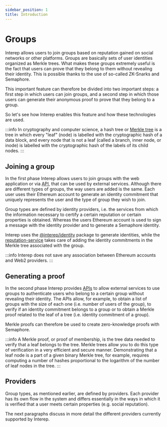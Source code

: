 ```yaml
---
sidebar_position: 1
title: Introduction
---
```


# Groups

Interep allows users to join groups based on reputation gained on social networks or other platforms. Groups are basically sets of user identities organized as Merkle trees. What makes these groups extremely useful is the fact that users can prove that they belong to them without revealing their identity. This is possible thanks to the use of so-called ZK-Snarks and Semaphore.

This important feature can therefore be divided into two important steps: a first step in which users can join groups, and a second step in which those users can generate their anonymous proof to prove that they belong to a group.

So let's see how Interep enables this feature and how these technologies are used.

:::info
In cryptography and computer science, a hash tree or [Merkle tree](https://en.wikipedia.org/wiki/Merkle_tree) is a tree in which every "leaf" (node) is labelled with the cryptographic hash of a data block, and every node that is not a leaf (called a branch, inner node, or inode) is labelled with the cryptographic hash of the labels of its child nodes.
:::

## Joining a group

In the first phase Interep allows users to join groups with the web application or via [API](/api), that can be used by external services. Although there are different types of groups, the way users are added is the same. Each user uses their Ethereum account to generate an identity commitment that uniquely represents the user and the type of group they wish to join.

Group types are defined by identity providers, i.e. the services from which the information necessary to certify a certain reputation or certain properties is obtained. Whereas the users Ethereum account is used to sign a message with the identity provider and to generate a Semaphore identity.

Interep uses the [@interep/identity](https://github.com/interep-project/interep.js/tree/main/packages/identity) package to generate identities, while the [reputation-service](https://github.com/interep-project/reputation-service) takes care of adding the identity commitments in the Merkle tree associated with the group.

:::info
Interep does not save any association between Ethereum accounts and Web2 providers.
:::

## Generating a proof

In the second phase Interep provides [APIs](/api#groups) to allow external services to use groups to authenticate users who belong to a certain group without revealing their identity. The APIs allow, for example, to obtain a list of groups with the size of each one (i.e. number of users of the group), to verify if an identity commitment belongs to a group or to obtain a Merkle proof related to the leaf of a tree (i.e. identity commitment of a group).

Merkle proofs can therefore be used to create zero-knowledge proofs with Semaphore.

:::info
A Merkle proof, or proof of membership, is the tree data needed to verify that a leaf belongs to the tree. Merkle trees allow you to do this type of verification in a very efficient and secure manner. Demonstrating that a leaf node is a part of a given binary Merkle tree, for example, requires computing a number of hashes proportional to the logarithm of the number of leaf nodes in the tree.
:::

## Providers

Group types, as mentioned earlier, are defined by providers. Each provider has its own flow in the system and differs essentially in the ways in which it is verified that a user meets certain properties (e.g. social reputation).

The next paragraphs discuss in more detail the different providers currently supported by Interep.
